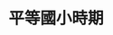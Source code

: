 ---
title: 平等國小時期
lastmod: 2002-01-28
layout: graduation-photo
introduction: "
臺北市平等國小已創校百周年，學校發展大致可以分為三個時期：日治時期(民國10-34年)、光復之後士林鎮時期(民國35-62年)、現今的臺北市士林區時期(民國63年迄今)。"
description: "
## 平等國小時期(民國63年迄今)

民國63年(西元1974年) 學校改稱「臺北市士林區平等國民小學」。"
block: 
  - title: 
    image: "https://i.imgur.com/SHXybTo.jpg"
  - title: 
    image: "https://i.imgur.com/zaatGpC.jpg"
  - title: 
    image: "https://i.imgur.com/MtZW3aP.jpg"
  - title: 
    image: "https://i.imgur.com/HgqMWpA.jpg"
  - title: 
    image: "https://i.imgur.com/vrHUqaL.jpg"
  - title: 
    image: "https://i.imgur.com/91tBrLV.jpg"
  - title: 
    image: "https://i.imgur.com/pnrYQM1.jpg"
  - title: 
    image: "https://i.imgur.com/JFtamE1.jpg"
  - title: 
    image: "https://i.imgur.com/gqkjLn8.jpg"
  - title: 
    image: "https://i.imgur.com/SoMROJG.jpg"
  - title: 
    image: "https://i.imgur.com/WwhOv35.jpg"
  - title: 
    image: "https://i.imgur.com/S1nsso3.jpg"
  - title: 
    image: "https://i.imgur.com/8mu1773.jpg"
  - title: 
    image: "https://i.imgur.com/hVx6Rsf.jpg"
  - title: 
    image: "https://i.imgur.com/3G6RFjt.jpg"
  - title: 
    image: "https://i.imgur.com/gOrSHX9.jpg"
  - title: 
    image: "https://i.imgur.com/tp8MPVr.jpg"
  - title: 
    image: "https://i.imgur.com/ATwhuMu.jpg"
  - title: 
    image: "https://i.imgur.com/il7873F.jpg"
  - title: 
    image: "https://i.imgur.com/C4BMzdO.jpg"
  - title: 
    image: "https://i.imgur.com/cXbFBJ0.jpg"
  - title: 
    image: "https://i.imgur.com/FchACPC.jpg"
  - title: 
    image: "https://i.imgur.com/4QbB30e.jpg"
  - title: 
    image: "https://i.imgur.com/Y0A4RAt.jpg"
  - title: 
    image: "https://i.imgur.com/PpOYv2J.jpg"
  - title: 
    image: "https://i.imgur.com/YOzXBI2.jpg"
  - title: 
    image: "https://i.imgur.com/G1NRtxQ.jpg"
  - title: 
    image: "https://i.imgur.com/JI6ZMHp.jpg"
  - title: 
    image: "https://i.imgur.com/sWG0wej.jpg"
  - title: 
    image: "https://i.imgur.com/DtNWDXq.jpg"
  - title: 
    image: "https://i.imgur.com/gChiGpN.jpg"
  - title: 
    image: "https://i.imgur.com/J4shWnU.jpg"
  - title: 
    image: "https://i.imgur.com/842hu5o.jpg"
  - title: 
    image: "https://i.imgur.com/6VWVg77.jpg"
  - title: 
    image: "https://i.imgur.com/x28EVvJ.jpg"
  - title: 
    image: "https://i.imgur.com/DEwd27p.jpg"
  - title: 
    image: "https://i.imgur.com/0pbSWq2.jpg"
  - title: 
    image: "https://i.imgur.com/v8iJ8ac.jpg"
  - title: 
    image: "https://i.imgur.com/vfa5FsM.jpg"
  - title: 
    image: "https://i.imgur.com/EReFQAz.jpg"
  - title: 
    image: "https://i.imgur.com/2IzXJwt.jpg"
  - title: 
    image: "https://i.imgur.com/1KaLJjc.jpg"
  - title: 
    image: "https://i.imgur.com/NL1QnIH.jpg"
  - title: 
    image: "https://i.imgur.com/nAoFg39.jpg"
  - title: 
    image: "https://i.imgur.com/B0s5Ux2.jpg"
  - title: 
    image: "https://i.imgur.com/XXqYQdG.jpg"
  - title: 
    image: "https://i.imgur.com/D5Sxfv0.jpg"
  - title: 
    image: "https://i.imgur.com/zDu2Nt6.jpg"
---